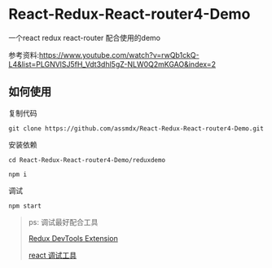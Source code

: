 # **React-Redux-React-router4-Demo**

一个react redux react-router 配合使用的demo

参考资料:https://www.youtube.com/watch?v=rwQb1ckQ-L4&list=PLGNVlSJ5fH_Vdt3dhl5gZ-NLW0Q2mKGAO&index=2

## 如何使用

复制代码

```
git clone https://github.com/assmdx/React-Redux-React-router4-Demo.git
```

安装依赖

```
cd React-Redux-React-router4-Demo/reduxdemo

npm i
```

调试

```
npm start
```

> ps: 调试最好配合工具
>
> [Redux DevTools Extension](https://chrome.google.com/webstore/detail/redux-devtools/lmhkpmbekcpmknklioeibfkpmmfibljd)
>
> [react 调试工具](https://chrome.google.com/webstore/detail/react-developer-tools/fmkadmapgofadopljbjfkapdkoienihi)



